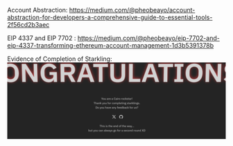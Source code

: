 Account Abstraction: https://medium.com/@pheobeayo/account-abstraction-for-developers-a-comprehensive-guide-to-essential-tools-2f56cd2b3aec

EIP 4337 and EIP 7702 : https://medium.com/@pheobeayo/eip-7702-and-eip-4337-transforming-ethereum-account-management-1d3b5391378b

Evidence of Completion of Starkling: ![Starkling](image.png)